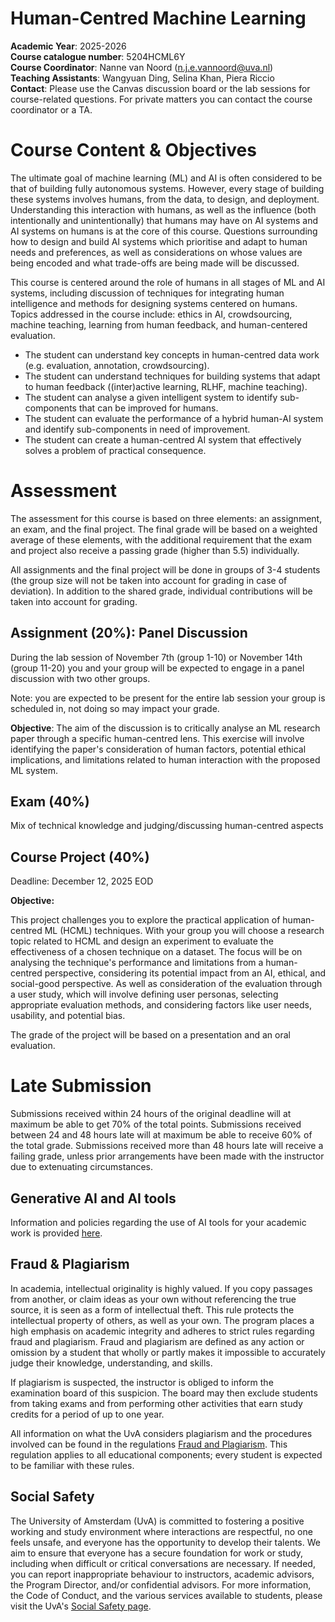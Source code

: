 # Human-Centred Machine Learning

**Academic Year**: 2025-2026   
**Course catalogue number**: 5204HCML6Y   
**Course Coordinator**: Nanne van Noord ([n.j.e.vannoord@uva.nl](mailto:n.j.e.vannoord@uva.nl))   
**Teaching Assistants**: Wangyuan Ding, Selina Khan, Piera Riccio   
**Contact**: Please use the Canvas discussion board or the lab sessions for course-related questions. For private matters you can contact the course coordinator or a TA.

# Course Content & Objectives

The ultimate goal of machine learning (ML) and AI is often considered to be that of building fully autonomous systems. However, every stage of building these systems involves humans, from the data, to design, and deployment. Understanding this interaction with humans, as well as the influence (both intentionally and unintentionally) that humans may have on AI systems and AI systems on humans is at the core of this course. Questions surrounding how to design and build AI systems which prioritise and adapt to human needs and preferences, as well as considerations on whose values are being encoded and what trade-offs are being made will be discussed.

This course is centered around the role of humans in all stages of ML and AI systems, including discussion of techniques for integrating human intelligence and methods for designing systems centered on humans. Topics addressed in the course include: ethics in AI, crowdsourcing, machine teaching, learning from human feedback, and human-centered evaluation.

- The student can understand key concepts in human-centred data work (e.g. evaluation, annotation, crowdsourcing).
- The student can understand techniques for building systems that adapt to human feedback ((inter)active learning, RLHF, machine teaching).
- The student can analyse a given intelligent system to identify sub-components that can be improved for humans.
- The student can evaluate the performance of a hybrid human-AI system and identify sub-components in need of improvement.
- The student can create a human-centred AI system that effectively solves a problem of practical consequence.

# Assessment

The assessment for this course is based on three elements: an assignment, an exam, and the final project. The final grade will be based on a weighted average of these elements, with the additional requirement that the exam and project also receive a passing grade (higher than 5.5) individually.

All assignments and the final project will be done in groups of 3-4 students (the group size will not be taken into account for grading in case of deviation). In addition to the shared grade, individual contributions will be taken into account for grading.

## Assignment (20%): Panel Discussion

During the lab session of November 7th (group 1-10) or November 14th (group 11-20) you and your group will be expected to engage in a panel discussion with two other groups. 

Note: you are expected to be present for the entire lab session your group is scheduled in, not doing so may impact your grade.

**Objective**: The aim of the discussion is to critically analyse an ML research paper through a specific human-centred lens. This exercise will involve identifying the paper's consideration of human factors, potential ethical implications, and limitations related to human interaction with the proposed ML system.

## Exam (40%)

Mix of technical knowledge and judging/discussing human-centred aspects

## Course Project (40%)

Deadline: December 12, 2025 EOD

**Objective:**

This project challenges you to explore the practical application of human-centred ML (HCML) techniques. With your group you will choose a research topic related to HCML and design an experiment to evaluate the effectiveness of a chosen technique on a dataset. The focus will be on analysing the technique's performance and limitations from a human-centred perspective, considering its potential impact from an AI, ethical, and social-good perspective. As well as consideration of the evaluation through a user study, which will involve defining user personas, selecting appropriate evaluation methods, and considering factors like user needs, usability, and potential bias.

The grade of the project will be based on a presentation and an oral evaluation.

# Late Submission

Submissions received within 24 hours of the original deadline will at maximum be able to get 70% of the total points. Submissions received between 24 and 48 hours late will at maximum be able to receive 60% of the total grade. Submissions received more than 48 hours late will receive a failing grade, unless prior arrangements have been made with the instructor due to extenuating circumstances.

## Generative AI and AI tools

Information and policies regarding the use of AI tools for your academic work is provided [here](https://student.uva.nl/en/topics/ai-tools-and-your-studies).

## Fraud & Plagiarism

In academia, intellectual originality is highly valued. If you copy passages from another, or claim ideas as your own without referencing the true source, it is seen as a form of intellectual theft. This rule protects the intellectual property of others, as well as your own. The program places a high emphasis on academic integrity and adheres to strict rules regarding fraud and plagiarism. Fraud and plagiarism are defined as any action or omission by a student that wholly or partly makes it impossible to accurately judge their knowledge, understanding, and skills.

If plagiarism is suspected, the instructor is obliged to inform the examination board of this suspicion. The board may then exclude students from taking exams and from performing other activities that earn study credits for a period of up to one year.

All information on what the UvA considers plagiarism and the procedures involved can be found in the regulations [Fraud and Plagiarism](https://student.uva.nl/en/topics/plagiarism-and-fraud). This regulation applies to all educational components; every student is expected to be familiar with these rules.

## Social Safety

The University of Amsterdam (UvA) is committed to fostering a positive working and study environment where interactions are respectful, no one feels unsafe, and everyone has the opportunity to develop their talents. We aim to ensure that everyone has a secure foundation for work or study, including when difficult or critical conversations are necessary. If needed, you can report inappropriate behaviour to instructors, academic advisors, the Program Director, and/or confidential advisors. For more information, the Code of Conduct, and the various services available to students, please visit the UvA's [Social Safety page](https://www.uva.nl/en/about-the-uva/about-the-university/social-safety/social-safety.html).  
